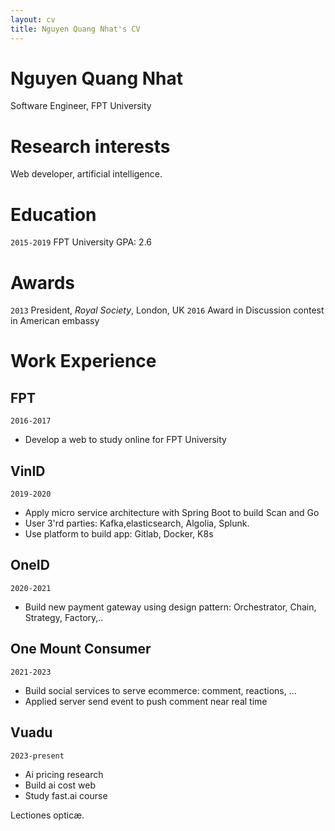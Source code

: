 ```yaml
---
layout: cv
title: Nguyen Quang Nhat's CV
---
```


# Nguyen Quang Nhat

Software Engineer, FPT University

# Research interests

Web developer, artificial intelligence.

# Education

`2015-2019`
FPT University
GPA: 2.6

# Awards

`2013`
President, _Royal Society_, London, UK
`2016`
Award in Discussion contest in American embassy

# Work Experience

## FPT

`2016-2017`

- Develop a web to study online for FPT University

## VinID

`2019-2020`

- Apply micro service architecture with Spring Boot to build Scan and Go
- User 3'rd parties: Kafka,elasticsearch, Algolia, Splunk.
- Use platform to build app: Gitlab, Docker, K8s

## OneID

`2020-2021`

- Build new payment gateway using design pattern: Orchestrator, Chain, Strategy, Factory,..

## One Mount Consumer

`2021-2023`

- Build social services to serve ecommerce: comment, reactions, ...
- Applied server send event to push comment near real time

## Vuadu

`2023-present`

- Ai pricing research
- Build ai cost web
- Study fast.ai course

Lectiones opticæ.

<!-- ### Footer

Last updated: May 2013 -->

